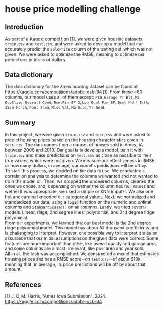 # house price modelling challenge

## Introduction
As part of a Kaggle competition [1], we were given housing datasets, `train.csv` and `test.csv`, and were asked to develop a model that can accurately predict the `SalePrice` column of the testing set, which was not given. We were asked to optimize the RMSE, meaning to optimize our predictions in terms of dollars.

## Data dictionary
The data dictionary for the Ames housing dataset can be found at https://kaggle.com/competitions/adobe-dsb-34 [1].
From these ~80 columns, our model uses all of them except: `PID`, `Garage Yr Blt`, `MS SubClass`, `Overall Cond`, `BsmtFin SF 2`, `Low Qual Fin SF`, `Bsmt Half Bath`, `3Ssn Porch`, `Pool Area`, `Misc Val`, `Mo Sold`, `Yr Sold`.

## Summary
In this project, we were given `train.csv` and `test.csv` and were asked to predict housing prices based on the housing characteristics given in `test.csv`. The data comes from a dataset of houses sold in Ames, IA, between 2006 and 2010. Our goal is to develop a model, train it with `train.csv` and make predictions on `test.csv` as close as possible to their true values, which were not given. We measure our effectiveness in RMSE, or how many dollars, in average, our model's predictions will be off by.
<br>
To start this process, we decided on the data to use. We conducted a correlation analysis to determine the columns we wanted and not wanted to train the model on. Then, we dropped the undesired columns, cleaned the ones we chose, and, depending on wether the column had null values and wether it was appropriate, we used a simple or KNN imputer. We also one hot and cardinal encoded our categorical values. Next, we normalized and standardized our data, using a `log1p` function on the numeric and ordinal columns and `StandardScaler()` on all columns. Lastly, we tried several models: Linear, ridge, 2nd degree linear polynomial, and 2nd degree ridge polynomial.
<br>
From our experiments, we learned that our best model is the 2nd degree ridge polynomial model. This model has about 30 thousand coefficients and is challenging to interpret. However, one possible way to interpret it is as an assurance that our initial assumptions on the given data were correct: Some features are more important than other, like overall quality and garage area, and some columns are almost irrelevant, like pool area and year sold.
<br>
All in all, the task was accomplished. We constructed a model that estimates housing prices and has a RMSE score--on `test.csv`--of about $19k, meaning that, in average, its price predictions will be off by about that amount.

## References
[1] J. O, M. Harris, "Ames Iowa Submission". 2024. https://kaggle.com/competitions/adobe-dsb-34.
